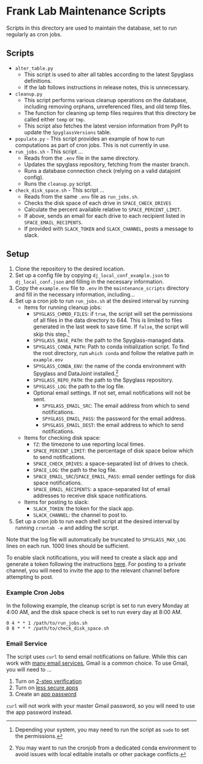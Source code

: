 # Frank Lab Maintenance Scripts

Scripts in this directory are used to maintain the database, set to run
regularly as cron jobs.

## Scripts

- `alter_table.py`
    - This script is used to alter all tables according to the latest Spyglass
        definitions.
    - If the lab follows instructions in release notes, this is unnecessary.
- `cleanup.py`
    - This script performs various cleanup operations on the database, including
        removing orphans, unreferenced files, and old temp files.
    - The function for cleaning up temp files requires that this directory be
        called either `temp` or `tmp`.
    - This script also fetches the latest version information from PyPI to update
        the `SpyglassVersions` table.
- `populate.py` - This script provides an example of how to run computations as
    part of cron jobs. This is not currently in use.
- `run_jobs.sh` - This script ...
    - Reads from the `.env` file in the same directory.
    - Updates the spyglass repository, fetching from the master branch.
    - Runs a database connection check (relying on a valid datajoint config).
    - Runs the `cleanup.py` script.
- `check_disk_space.sh` - This script ...
    - Reads from the same `.env` file as `run_jobs.sh`.
    - Checks the disk space of each drive in `SPACE_CHECK_DRIVES`
    - Calculate the percent available relative to `SPACE_PERCENT_LIMIT`.
    - If above, sends an email for each drive to each recipient listed in
        `SPACE_EMAIL_RECIPENTS`.
    - If provided with `SLACK_TOKEN` and `SLACK_CHANNEL`, posts a message to
        slack.

## Setup

1. Clone the repository to the desired location.
2. Set up a config file by copying `dj_local_conf_example.json` to
    `dj_local_conf.json` and filling in the necessary information.
3. Copy the `example.env` file to `.env` in the `maintenance_scripts` directory
    and fill in the necessary information, including...
4. Set up a cron job to run `run_jobs.sh` at the desired interval by running
    - Items for running cleanup jobs:
        - `SPYGLASS_CHMOD_FILES`: if `true`, the script will set the permissions of
            all files in the data directory to 644. This is limited to files
            generated in the last week to save time. If `false`, the script will
            skip this step.[^1]
        - `SPYGLASS_BASE_PATH`: the path to the Spyglass-managed data.
        - `SPYGLASS_CONDA_PATH`: Path to conda initialization script. To find the
            root directory, run `which conda` and follow the relative path in
            `example.env`
        - `SPYGLASS_CONDA_ENV`: the name of the conda environment with Spyglass and
            DataJoint installed.[^2]
        - `SPYGLASS_REPO_PATH`: the path to the Spyglass repository.
        - `SPYGLASS_LOG`: the path to the log file.
        - Optional email settings. If not set, email notifications will not be
            sent.
            - `SPYGLASS_EMAIL_SRC`: The email address from which to send
                notifications.
            - `SPYGLASS_EMAIL_PASS`: the password for the email address.
            - `SPYGLASS_EMAIL_DEST`: the email address to which to send
                notifications.
    - Items for checking disk space:
        - `TZ`: the timezone to use reporting local times.
        - `SPACE_PERCENT_LIMIT`: the percentage of disk space below which to send
            notifications.
        - `SPACE_CHECK_DRIVES`: a space-separated list of drives to check.
        - `SPACE_LOG`: the path to the log file.
        - `SPACE_EMAIL_SRC`/`SPACE_EMAIL_PASS`: email sender settings for disk
            space notifications.
        - `SPACE_EMAIL_RECIPENTS`: a space-separated list of email addresses to
            receive disk space notifications.
    - Items for posting to slack:
        - `SLACK_TOKEN`: the token for the slack app.
        - `SLACK_CHANNEL`: the channel to post to.
5. Set up a cron job to run each shell script at the desired interval by running
    `crontab -e` and adding the script.

Note that the log file will automatically be truncated to `SPYGLASS_MAX_LOG`
lines on each run. 1000 lines should be sufficient.

To enable slack notifications, you will need to create a slack app and generate
a token following the instructions
[here](https://api.slack.com/tutorials/tracks/posting-messages-with-curl). For
posting to a private channel, you will need to invite the app to the relevant
channel before attempting to post.

### Example Cron Jobs

In the following example, the cleanup script is set to run every Monday at 4:00
AM, and the disk space check is set to run every day at 8:00 AM.

```text
0 4 * * 1 /path/to/run_jobs.sh
0 8 * * * /path/to/check_disk_space.sh
```

### Email Service

The script uses `curl` to send email notifications on failure. While this can
work with
[many email services](https://everything.curl.dev/usingcurl/smtp.html), Gmail is
a common choice. To use Gmail, you will need to ...

1. Turn on [2-step verification](https://myaccount.google.com/security-checkup)
2. Turn on [less secure apps](https://myaccount.google.com/lesssecureapps)
3. Create an [app password](https://myaccount.google.com/apppasswords)

`curl` will not work with your master Gmail password, so you will need to use
the app password instead.

[^1]: Depending your system, you may need to run the script as `sudo` to set the
    permissions.

[^2]: You may want to run the cronjob from a dedicated conda environment to avoid
    issues with local editable installs or other package conflicts.

